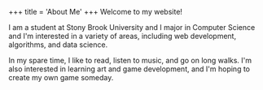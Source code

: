 +++
title = 'About Me'
+++
Welcome to my website! 

I am a student at Stony Brook University and I major in Computer Science and I'm interested in a variety of areas, including web development, algorithms, and data science.

In my spare time, I like to read, listen to music, and go on long walks. I'm also interested in learning art and game development, and I'm hoping to create my own game someday.


